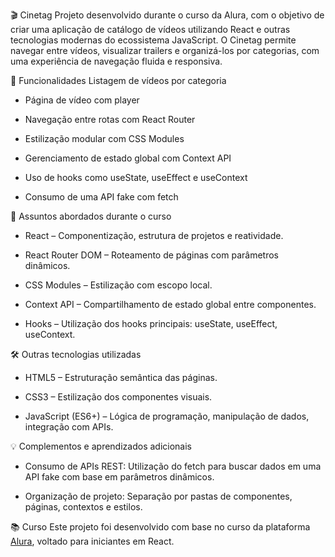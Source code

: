 🎬 Cinetag
Projeto desenvolvido durante o curso da Alura, com o objetivo de criar uma aplicação de catálogo de vídeos utilizando React e outras tecnologias modernas do ecossistema JavaScript. O Cinetag permite navegar entre vídeos, visualizar trailers e organizá-los por categorias, com uma experiência de navegação fluida e responsiva.

🚀 Funcionalidades
Listagem de vídeos por categoria

- Página de vídeo com player

- Navegação entre rotas com React Router

- Estilização modular com CSS Modules

- Gerenciamento de estado global com Context API

- Uso de hooks como useState, useEffect e useContext

- Consumo de uma API fake com fetch

🧠 Assuntos abordados durante o curso
- React – Componentização, estrutura de projetos e reatividade.

- React Router DOM – Roteamento de páginas com parâmetros dinâmicos.

- CSS Modules – Estilização com escopo local.

- Context API – Compartilhamento de estado global entre componentes.

- Hooks – Utilização dos hooks principais: useState, useEffect, useContext.

🛠️ Outras tecnologias utilizadas
- HTML5 – Estruturação semântica das páginas.

- CSS3 – Estilização dos componentes visuais.

- JavaScript (ES6+) – Lógica de programação, manipulação de dados, integração com APIs.

💡 Complementos e aprendizados adicionais
- Consumo de APIs REST: Utilização do fetch para buscar dados em uma API fake com base em parâmetros dinâmicos.

- Organização de projeto: Separação por pastas de componentes, páginas, contextos e estilos.

📚 Curso
Este projeto foi desenvolvido com base no curso da plataforma [Alura](https://www.alura.com.br/), voltado para iniciantes em React.

